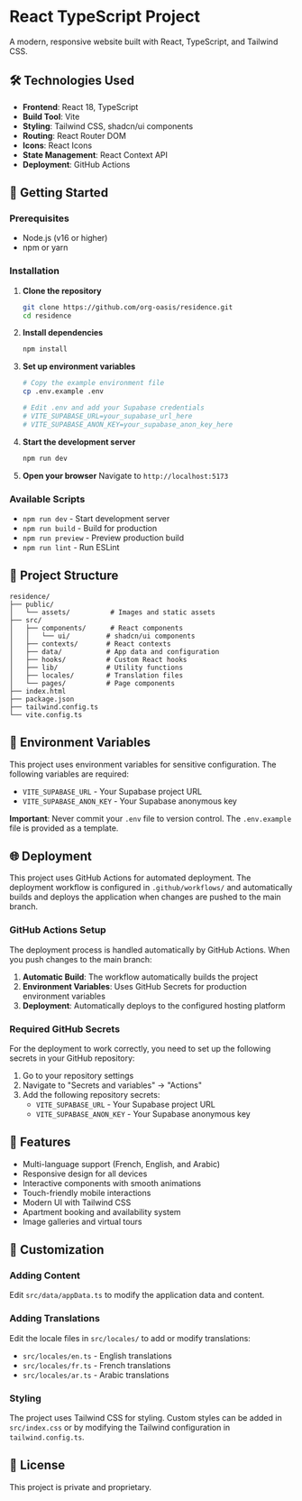 # React TypeScript Project

A modern, responsive website built with React, TypeScript, and Tailwind CSS.

## 🛠️ Technologies Used

- **Frontend**: React 18, TypeScript
- **Build Tool**: Vite
- **Styling**: Tailwind CSS, shadcn/ui components
- **Routing**: React Router DOM
- **Icons**: React Icons
- **State Management**: React Context API
- **Deployment**: GitHub Actions

## 🚀 Getting Started

### Prerequisites

- Node.js (v16 or higher)
- npm or yarn

### Installation

1. **Clone the repository**
   ```bash
   git clone https://github.com/org-oasis/residence.git
   cd residence
   ```

2. **Install dependencies**
   ```bash
   npm install
   ```

3. **Set up environment variables**
   ```bash
   # Copy the example environment file
   cp .env.example .env
   
   # Edit .env and add your Supabase credentials
   # VITE_SUPABASE_URL=your_supabase_url_here
   # VITE_SUPABASE_ANON_KEY=your_supabase_anon_key_here
   ```

4. **Start the development server**
   ```bash
   npm run dev
   ```

5. **Open your browser**
   Navigate to `http://localhost:5173`

### Available Scripts

- `npm run dev` - Start development server
- `npm run build` - Build for production
- `npm run preview` - Preview production build
- `npm run lint` - Run ESLint

## 📁 Project Structure

```
residence/
├── public/
│   └── assets/          # Images and static assets
├── src/
│   ├── components/      # React components
│   │   └── ui/         # shadcn/ui components
│   ├── contexts/       # React contexts
│   ├── data/           # App data and configuration
│   ├── hooks/          # Custom React hooks
│   ├── lib/            # Utility functions
│   ├── locales/        # Translation files
│   └── pages/          # Page components
├── index.html
├── package.json
├── tailwind.config.ts
└── vite.config.ts
```

## 🔐 Environment Variables

This project uses environment variables for sensitive configuration. The following variables are required:

- `VITE_SUPABASE_URL` - Your Supabase project URL
- `VITE_SUPABASE_ANON_KEY` - Your Supabase anonymous key

**Important**: Never commit your `.env` file to version control. The `.env.example` file is provided as a template.

## 🌐 Deployment

This project uses GitHub Actions for automated deployment. The deployment workflow is configured in `.github/workflows/` and automatically builds and deploys the application when changes are pushed to the main branch.

### GitHub Actions Setup

The deployment process is handled automatically by GitHub Actions. When you push changes to the main branch:

1. **Automatic Build**: The workflow automatically builds the project
2. **Environment Variables**: Uses GitHub Secrets for production environment variables
3. **Deployment**: Automatically deploys to the configured hosting platform

### Required GitHub Secrets

For the deployment to work correctly, you need to set up the following secrets in your GitHub repository:

1. Go to your repository settings
2. Navigate to "Secrets and variables" → "Actions"
3. Add the following repository secrets:
   - `VITE_SUPABASE_URL` - Your Supabase project URL
   - `VITE_SUPABASE_ANON_KEY` - Your Supabase anonymous key

## 📱 Features

- Multi-language support (French, English, and Arabic)
- Responsive design for all devices
- Interactive components with smooth animations
- Touch-friendly mobile interactions
- Modern UI with Tailwind CSS
- Apartment booking and availability system
- Image galleries and virtual tours

## 🎨 Customization

### Adding Content
Edit `src/data/appData.ts` to modify the application data and content.

### Adding Translations
Edit the locale files in `src/locales/` to add or modify translations:
- `src/locales/en.ts` - English translations
- `src/locales/fr.ts` - French translations
- `src/locales/ar.ts` - Arabic translations

### Styling
The project uses Tailwind CSS for styling. Custom styles can be added in `src/index.css` or by modifying the Tailwind configuration in `tailwind.config.ts`.

## 📄 License

This project is private and proprietary.
